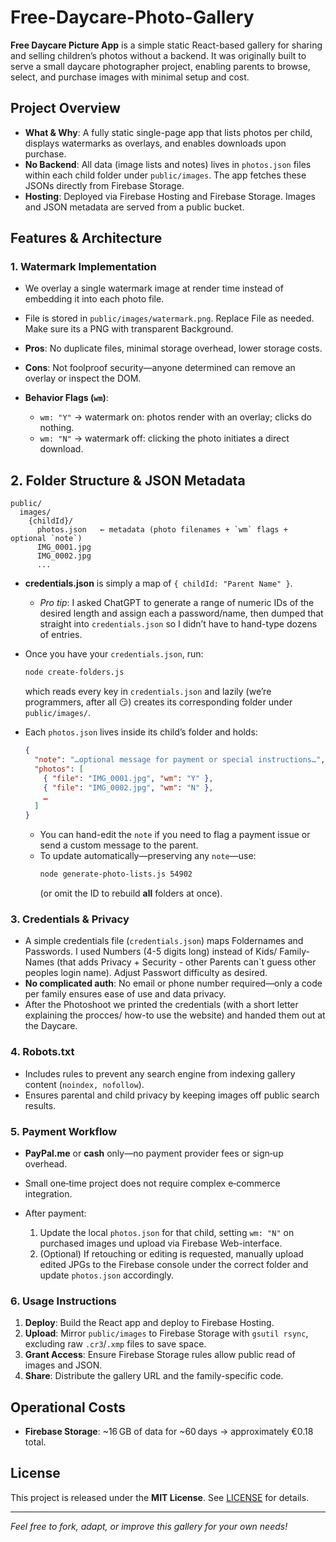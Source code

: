 # Free-Daycare-Photo-Gallery

**Free Daycare Picture App** is a simple static React-based gallery for sharing and selling children’s photos without a backend. It was originally built to serve a small daycare photographer project, enabling parents to browse, select, and purchase images with minimal setup and cost.

## Project Overview

* **What & Why**: A fully static single-page app that lists photos per child, displays watermarks as overlays, and enables downloads upon purchase.
* **No Backend**: All data (image lists and notes) lives in `photos.json` files within each child folder under `public/images`. The app fetches these JSONs directly from Firebase Storage.
* **Hosting**: Deployed via Firebase Hosting and Firebase Storage. Images and JSON metadata are served from a public bucket.

## Features & Architecture

### 1. Watermark Implementation

* We overlay a single watermark image at render time instead of embedding it into each photo file. 
* File is stored in `public/images/watermark.png`. Replace File as needed. Make sure its a PNG with transparent Background.
* **Pros**: No duplicate files, minimal storage overhead, lower storage costs.
* **Cons**: Not foolproof security—anyone determined can remove an overlay or inspect the DOM.
* **Behavior Flags (`wm`)**:

  * `wm: "Y"` → watermark on: photos render with an overlay; clicks do nothing.
  * `wm: "N"` → watermark off: clicking the photo initiates a direct download.

## 2. Folder Structure & JSON Metadata

```
public/
  images/
    {childId}/
      photos.json   ← metadata (photo filenames + `wm` flags + optional `note`)
      IMG_0001.jpg
      IMG_0002.jpg
      ...
```

- **credentials.json** is simply a map of `{ childId: "Parent Name" }`.  
  - _Pro tip_: I asked ChatGPT to generate a range of numeric IDs of the desired length and assign each a password/name, then dumped that straight into `credentials.json` so I didn’t have to hand-type dozens of entries.

- Once you have your `credentials.json`, run:
  ```bash
  node create-folders.js
  ```
  which reads every key in `credentials.json` and lazily (we’re programmers, after all 😏) creates its corresponding folder under `public/images/`.

- Each `photos.json` lives inside its child’s folder and holds:
  ```json
  {
    "note": "…optional message for payment or special instructions…",
    "photos": [
      { "file": "IMG_0001.jpg", "wm": "Y" },
      { "file": "IMG_0002.jpg", "wm": "N" },
      …
    ]
  }
  ```
  - You can hand-edit the `note` if you need to flag a payment issue or send a custom message to the parent.
  - To update automatically—preserving any `note`—use:
    ```bash
    node generate-photo-lists.js 54902
    ```
    (or omit the ID to rebuild **all** folders at once).

### 3. Credentials & Privacy

* A simple credentials file (`credentials.json`) maps Foldernames and Passwords. I used Numbers (4-5 digits long) instead of Kids/ Family-Names (that adds Privacy + Security - other Parents can`t guess other peoples login name). Adjust Passwort difficulty as desired. 
* **No complicated auth**: No email or phone number required—only a code per family ensures ease of use and data privacy.
* After the Photoshoot we printed the credentials (with a short letter explaining the procces/ how-to use the website) and handed them out at the Daycare.

### 4. Robots.txt

* Includes rules to prevent any search engine from indexing gallery content (`noindex, nofollow`).
* Ensures parental and child privacy by keeping images off public search results.

### 5. Payment Workflow

* **PayPal.me** or **cash** only—no payment provider fees or sign‑up overhead.
* Small one‑time project does not require complex e‑commerce integration.
* After payment:

  1. Update the local `photos.json` for that child, setting `wm: "N"` on purchased images und upload via Firebase Web-interface.
  2. (Optional) If retouching or editing is requested, manually upload edited JPGs to the Firebase console under the correct folder and update `photos.json` accordingly.

### 6. Usage Instructions

1. **Deploy**: Build the React app and deploy to Firebase Hosting.
2. **Upload**: Mirror `public/images` to Firebase Storage with `gsutil rsync`, excluding raw `.cr3`/`.xmp` files to save space.
3. **Grant Access**: Ensure Firebase Storage rules allow public read of images and JSON.
4. **Share**: Distribute the gallery URL and the family-specific code.

## Operational Costs

* **Firebase Storage**: \~16 GB of data for \~60 days → approximately €0.18 total.

## License

This project is released under the **MIT License**. See [LICENSE](LICENSE) for details.

---

*Feel free to fork, adapt, or improve this gallery for your own needs!*
